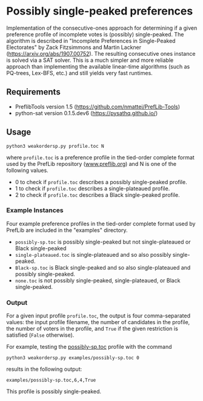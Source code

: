 # Possibly single-peaked preferences

Implementation of the consecutive-ones approach for determining if a given preference profile of incomplete votes is (possibly) single-peaked.
The algorithm is described in "Incomplete Preferences in Single-Peaked Electorates" by Zack Fitzsimmons and Martin Lackner (https://arxiv.org/abs/1907.00752).
The resulting consecutive ones instance is solved via a SAT solver.
This is a much simpler and more reliable approach than implementing the available linear-time algorithms (such as PQ-trees, Lex-BFS, etc.) and still yields very fast runtimes.

## Requirements

- PreflibTools version 1.5 (https://github.com/nmattei/PrefLib-Tools)
- python-sat version 0.1.5.dev6 (https://pysathq.github.io/)

## Usage

    python3 weakordersp.py profile.toc N

where `profile.toc` is a preference profile in the tied-order complete format used by the PrefLib repository (www.preflib.org) and N is one of the following values.

* 0 to check if `profile.toc` describes a possibly single-peaked profile.
* 1 to check if `profile.toc` describes a single-plateaued profile.
* 2 to check if `profile.toc` describes a Black single-peaked profile.

### Example Instances
Four example preference profiles in the tied-order complete format used by PrefLib are included in the "examples" directory.
- `possibly-sp.toc` is possibly single-peaked but not single-plateaued or Black single-peaked
- `single-plateaued.toc` is single-plateaued and so also possibly single-peaked.
- `Black-sp.toc` is Black single-peaked and so also single-plateaued and possibly single-peaked.
- `none.toc` is not possibly single-peaked, single-plateaued, or Black single-peaked.

### Output

For a given input profile `profile.toc`, the output is four comma-separated values: the input profile filename, the number of candidates in the profile, the number of voters in the profile, and `True` if the given restriction is satisfied (`False` otherwise).

For example, testing the [possibly-sp.toc](examples/possibly-sp.toc) profile with the command
```
python3 weakordersp.py examples/possibly-sp.toc 0
```
results in the following output:
```
examples/possibly-sp.toc,6,4,True
```
This profile is possibly single-peaked.
